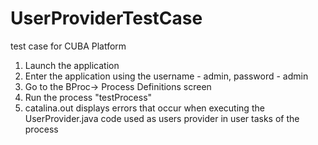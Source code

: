 # UserProviderTestCase
test case for CUBA Platform

1. Launch the application
2. Enter the application using the username - admin, password - admin
3. Go to the BProc-> Process Definitions screen
4. Run the process "testProcess"
5. catalina.out displays errors that occur when executing the UserProvider.java code
used as users provider in user tasks of the process
